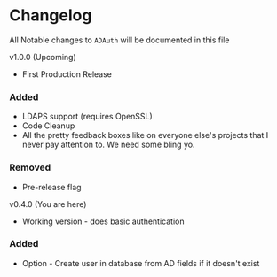 # Changelog

All Notable changes to `ADAuth` will be documented in this file


v1.0.0 (Upcoming)
- First Production Release
### Added
- LDAPS support (requires OpenSSL)
- Code Cleanup
- All the pretty feedback boxes like on everyone else's projects that I never pay attention to. We need some bling yo. 
### Removed
- Pre-release flag

v0.4.0 (You are here)
- Working version - does basic authentication
### Added
- Option - Create user in database from AD fields if it doesn't exist
